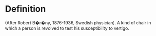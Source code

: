 # Definition

(After Robert B�r�ny, 1876-1936, Swedish physician). A kind of chair in
which a person is revolved to test his susceptibility to vertigo.
